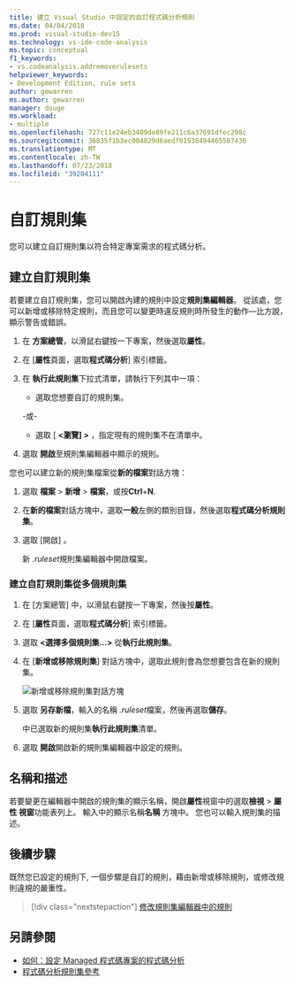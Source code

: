 ```yaml
---
title: 建立 Visual Studio 中設定的自訂程式碼分析規則
ms.date: 04/04/2018
ms.prod: visual-studio-dev15
ms.technology: vs-ide-code-analysis
ms.topic: conceptual
f1_keywords:
- vs.codeanalysis.addremoverulesets
helpviewer_keywords:
- Development Edition, rule sets
author: gewarren
ms.author: gewarren
manager: douge
ms.workload:
- multiple
ms.openlocfilehash: 727c11e24eb3409de89fe211c6a37691dfec298c
ms.sourcegitcommit: 36835f1b3ec004829d6aedf01938494465587436
ms.translationtype: MT
ms.contentlocale: zh-TW
ms.lasthandoff: 07/23/2018
ms.locfileid: "39204111"
---
```

# <a name="customize-a-rule-set"></a>自訂規則集

您可以建立自訂規則集以符合特定專案需求的程式碼分析。

## <a name="create-a-custom-rule-set"></a>建立自訂規則集

若要建立自訂規則集，您可以開啟內建的規則中設定**規則集編輯器**。 從該處，您可以新增或移除特定規則，而且您可以變更時違反規則時所發生的動作&mdash;比方說，顯示警告或錯誤。

1. 在 **方案總管**，以滑鼠右鍵按一下專案，然後選取**屬性**。

2. 在 [**屬性**頁面，選取**程式碼分析**] 索引標籤。

3. 在 **執行此規則集**下拉式清單，請執行下列其中一項：

    - 選取您想要自訂的規則集。

     \-或-

    - 選取 [ **\<瀏覽] >** ，指定現有的規則集不在清單中。

4. 選取 **開啟**至規則集編輯器中顯示的規則。

您也可以建立新的規則集檔案從**新的檔案**對話方塊：

1. 選取 **檔案** > **新增** > **檔案**，或按**Ctrl**+**N**.

2. 在**新的檔案**對話方塊中，選取**一般**左側的類別目錄，然後選取**程式碼分析規則集**。

3. 選取 [開啟] 。

   新 *.ruleset*規則集編輯器中開啟檔案。

### <a name="create-a-custom-rule-set-from-multiple-rule-sets"></a>建立自訂規則集從多個規則集

1. 在 [方案總管] 中，以滑鼠右鍵按一下專案，然後按**屬性**。

2. 在 [**屬性**頁面，選取**程式碼分析**] 索引標籤。

3. 選取  **\<選擇多個規則集...>** 從**執行此規則集**。

4. 在 [**新增或移除規則集**] 對話方塊中，選取此規則會為您想要包含在新的規則集。

   ![新增或移除規則集對話方塊](media/add-remove-rule-sets.png)

5. 選取 **另存新檔**，輸入的名稱 *.ruleset*檔案，然後再選取**儲存**。

   中已選取新的規則集**執行此規則集**清單。

6. 選取 **開啟**開啟新的規則集編輯器中設定的規則。

## <a name="name-and-description"></a>名稱和描述

若要變更在編輯器中開啟的規則集的顯示名稱，開啟**屬性**視窗中的選取**檢視** > **屬性 視窗**功能表列上。 輸入中的顯示名稱**名稱** 方塊中。 您也可以輸入規則集的描述。

## <a name="next-steps"></a>後續步驟

既然您已設定的規則下, 一個步驟是自訂的規則，藉由新增或移除規則，或修改規則違規的嚴重性。

> [!div class="nextstepaction"]
> [修改規則集編輯器中的規則](../code-quality/working-in-the-code-analysis-rule-set-editor.md)

## <a name="see-also"></a>另請參閱

- [如何：設定 Managed 程式碼專案的程式碼分析](../code-quality/how-to-configure-code-analysis-for-a-managed-code-project.md)
- [程式碼分析規則集參考](../code-quality/rule-set-reference.md)